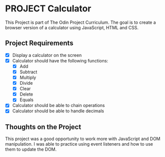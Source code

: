# PROJECT Calculator

This Project is part of The Odin Project Curriculum. The goal is to create a browser version of a calculator using JavaScript, HTML and CSS.

## Project Requirements

- [x] Display a calculator on the screen
- [x] Calculator should have the following functions:
  - [x] Add
  - [x] Subtract
  - [x] Multiply
  - [x] Divide
  - [x] Clear
  - [x] Delete
  - [x] Equals
- [x] Calculator should be able to chain operations
- [x] Calculator should be able to handle decimals

## Thoughts on the Project

This project was a good opportunity to work more with JavaScript and DOM manipulation. I was able to practice using event listeners and how to use them to update the DOM.
